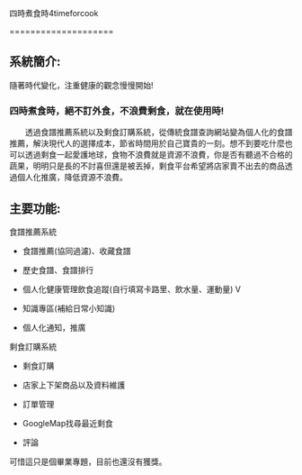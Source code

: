四時煮食時4timeforcook

====================

系統簡介:
-----

隨著時代變化，注重健康的觀念慢慢開始!

### 四時煮食時，絕不訂外食，不浪費剩食，就在使用時!

　　透過食譜推薦系統以及剩食訂購系統，從傳統食譜查詢網站變為個人化的食譜推薦，解決現代人的選擇成本，節省時間用於自己寶貴的一刻。想不到要吃什麼也可以透過剩食一起愛護地球，食物不浪費就是資源不浪費，你是否有聽過不合格的蔬果，明明只是長的不討喜但還是被丟掉，剩食平台希望將店家賣不出去的商品透過個人化推廣，降低資源不浪費。

主要功能:
-----

食譜推薦系統

*   食譜推薦(協同過濾)、收藏食譜

*   歷史食譜、食譜排行

*   個人化健康管理飲食追蹤(自行填寫卡路里、飲水量、運動量) V

*   知識專區(補給日常小知識)

*   個人化通知，推廣


剩食訂購系統

*   剩食訂購

*   店家上下架商品以及資料維護

*   訂單管理

*   GoogleMap找尋最近剩食

*   評論




可惜這只是個畢業專題，目前也還沒有獲獎。
